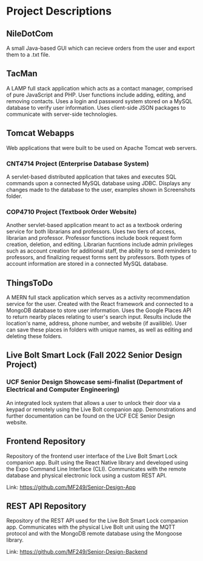 # Project Descriptions

## NileDotCom
A small Java-based GUI which can recieve orders from the user and export them to a .txt file.

## TacMan
A LAMP full stack application which acts as a contact manager, comprised of pure JavaScript and PHP.
User functions include adding, editing, and removing contacts.
Uses a login and password system stored on a MySQL database to verify user information.
Uses client-side JSON packages to communicate with server-side technologies.

## Tomcat Webapps
Web applications that were built to be used on Apache Tomcat web servers.

### CNT4714 Project (Enterprise Database System)
A servlet-based distributed application that takes and executes SQL commands upon a connected MySQL database using JDBC.
Displays any changes made to the database to the user, examples shown in Screenshots folder.

### COP4710 Project (Textbook Order Website)
Another servlet-based application meant to act as a textbook ordering service for both librarians and professors.
Uses two tiers of access, librarian and professor.
Professor functions include book request form creation, deletion, and editing.
Librarian fucntions include admin privileges such as account creation for additional staff, the ability to send reminders to
professors, and finalizing request forms sent by professors.
Both types of account information are stored in a connected MySQL database.

## ThingsToDo
A MERN full stack application which serves as a activity recommendation service for the user.
Created with the React framework and connected to a MongoDB database to store user information.
Uses the Google Places API to return nearby places relating to user's search input.
Results include the location's name, address, phone number, and website (if availible).
User can save these places in folders with unique names, as well as editing and deleting these folders.

## Live Bolt Smart Lock (Fall 2022 Senior Design Project)
### UCF Senior Design Showcase semi-finalist (Department of Electrical and Computer Engineering)
An integrated lock system that allows a user to unlock their door via a keypad or remotely using
the Live Bolt companion app. Demonstrations and further documentation can be found on the UCF ECE 
Senior Design website.

## Frontend Repository
Repository of the frontend user interface of the Live Bolt Smart Lock companion app.
Built using the React Native library and developed using the Expo Command Line Interface (CLI). 
Communicates with the remote database and physical electronic lock using a custom REST API.

Link: https://github.com/MF249/Senior-Design-App

## REST API Repository
Repository of the REST API used for the Live Bolt Smart Lock companion app.
Communicates with the physical Live Bolt unit using the MQTT protocol and with the MongoDB
remote database using the Mongoose library.

Link: https://github.com/MF249/Senior-Design-Backend
